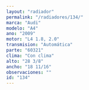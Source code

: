 ```yaml
---
layout: "radiador"
permalink: "/radiadores/134/"
marca: "Audi"
modelo: "A4"
ano: "2009"
motor: "L4 1.8, 2.0"
transmision: "Automática"
parte: "60321"
clima: "Con clima"
alto: "28 3/8"
ancho: "18 11/16"
observaciones: ""
id: "134"
---
```



